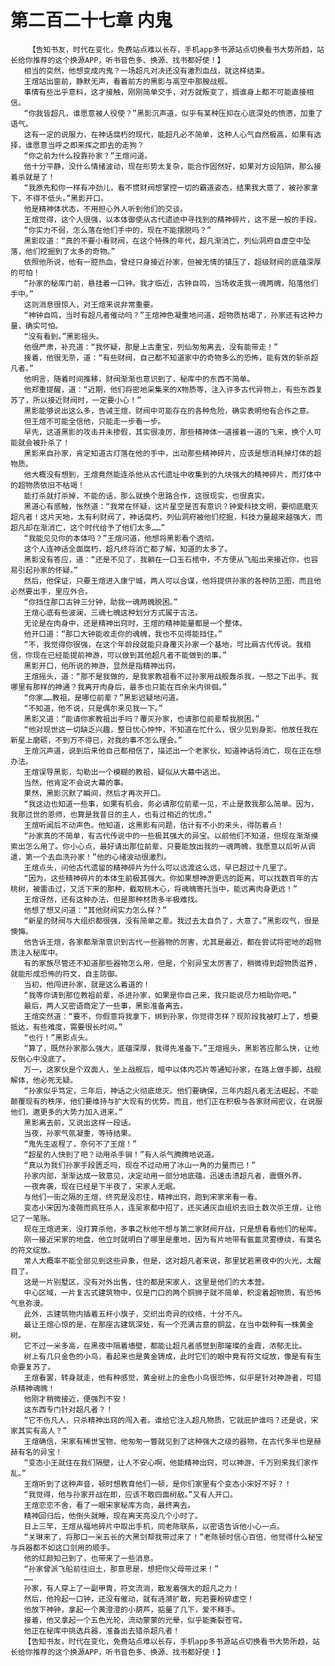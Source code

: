 # 第二百二十七章 内鬼
        【告知书友，时代在变化，免费站点难以长存，手机app多书源站点切换看书大势所趋，站长给你推荐的这个换源APP，听书音色多、换源、找书都好使！】
       相当的突然，他想变成内鬼？一场超凡对决还没有激烈血战，就这样结束。
       王煊站出窗前，静默无声，看着前方的黑影与高空中那艘战舰。
       事情有些出乎意料，这才接触，刚刚简单交手，对方就叛变了，搁谁身上都不可能直接相信。
       “你我皆超凡，谁愿意被人役使？”黑影沉声道，似乎有某种压抑在心底深处的愤懑，加重了语气。
       这有一定的说服力，在神话腐朽的现代，能超凡必不简单，这种人心气自然极高，如果有选择，谁愿意当呼之即来挥之即去的走狗？
       “你之前为什么投靠孙家？”王煊问道。
       他十分平静，没什么情绪波动，现在形势太复杂，能合作固然好，如果对方设陷阱，那么接着杀就是了！
       “我原先和你一样有冲劲儿，看不惯财阀想掌控一切的霸道姿态，结果我大意了，被孙家拿下，不得不低头。”黑影开口。
       他是精神体状态，不用担心外人听到他们的交谈。
       王煊觉得，这个人很强，以本体御使从古代遗迹中寻找到的精神碎片，这不是一般的手段。
       “你实力不弱，怎么落在他们手中的，现在不能摆脱吗？”
       黑影叹道：“真的不要小看财阀，在这个特殊的年代，超凡渐消亡，列仙洞府自虚空中坠落，他们挖掘到了太多的奇物。”
       依照他所说，他有一腔热血，曾经只身接近孙家，但被无情的镇压了，超级财阀的底蕴深厚的可怕！
       “孙家的秘库门前，悬挂着一口钟。我才临近，古钟自鸣，当场收走我一魂两魄，陷落他们手中。”
       这则消息很惊人，对王煊来说非常重要。
       “神钟自鸣，当时有超凡者催动吗？”王煊神色凝重地问道，超物质枯竭了，孙家还有这种力量，确实可怕。
       “没有看到。”黑影摇头。
       他很严肃，补充道：“我怀疑，那是上古重宝，列仙匆匆离去，没有能带走！”
       接着，他很无奈，道：“有些财阀，自己都不知道家中的奇物多么的恐怖，能有效的斩杀超凡者。”
       他明言，随着时间推移，财阀渐渐也意识到了，秘库中的东西不简单。
       他郑重提醒，道：“近期，他们将密地采集来的X物质等，注入许多古代异物上，有些东西复苏了，所以接近财阀时，一定要小心！”
       黑影能够说出这么多，告诫王煊，财阀中可能存在的各种危险，确实表明他有合作之意。
       但王煊不可能全信他，只能走一步看一步。
       早先，这道黑影的攻击并未掺假，其实很凌厉，那些精神体一道接着一道的飞来，换个人可能就会被扑杀了！
       黑影来自孙家，肯定知道古灯落在他的手中，出动那些精神碎片，应该是想消耗掉灯体的超物质。
       他大概没有想到，王煊竟然能连杀他从古代遗址中收集到的九块强大的精神碎片，而灯体中的超物质依旧不枯竭！
       能打杀就打杀掉，不能的话，那么就换个思路合作，这很现实，也很真实。
       黑道心有感触，怅然道：“我常在怀疑，这片星空是否有意识？钟爱科技文明，要彻底磨灭超凡者！这片天地，太有利财阀了，神话腐朽，列仙洞府被他们挖掘，科技力量越来越强大，而超凡却在渐消亡，这个时代给予了他们太多……”
       “我能见见你的本体吗？”王煊问道，他想将黑影看个透彻。
       这个人连神话全面腐朽，超凡终将消亡都了解，知道的太多了。
       黑影没有答应，道：“还是不见了，我躺在一口玉石棺中，不方便从飞船出来接近你，也容易引起孙家的怀疑。”
       然后，他保证，只要王煊进入康宁城，两人可以合谋，他将提供孙家的各种防卫图，而且他必然要出手，里应外合。
       “你挡住那口古钟三分钟，助我一魂两魄脱困。”
       王煊心底有些波澜，三魂七魄这种划分方式属于古法。
       无论是在肉身中，还是精神出窍时，王煊的精神能量都是一个整体。
       他开口道：“那口大钟能收走你的魂魄，我也不见得能挡住。”
       “不，我觉得你很强，在这个年龄段就能只身覆灭孙家一个基地，可比肩古代传说。我相信，你现在已经能提前神游，可以做到其他超凡者不能做到的事。”
       黑影开口，他所说的神游，显然是指精神出窍。
       王煊摇头，道：“那不是我做的，是我家教祖看不过孙家用战舰轰杀我，一怒之下出手。我哪里有那样的神通？我离开肉身后，最多也只能在百余米内徘徊。”
       “你家……教祖，是哪位前辈？”黑影迟疑地问道。
       “不知道，他不说，只是偶尔来见我一下。”
       黑影又道：“能请你家教祖出手吗？覆灭孙家，也请那位前辈帮我脱困。”
       “他对现世这一切缺乏兴趣，整日忧心忡忡，不知道在忙什么，很少见到身影。他放任我在新星上磨砺，不到万不得已，对我的事不怎么理会。”
       王煊沉声道，说到后来他自己都相信了，描述出一个老家伙，知道神话将消亡，现在正在想办法。
       王煊误导黑影，勾勒出一个模糊的教祖，疑似从大幕中逃出。
       当然，他肯定不会说大幕的事。
       果然，黑影沉默了瞬间，然后才再次开口。
       “我这边也知道一些事，如果有机会，务必请那位前辈一见，不止是救我那么简单。因为，我那过世的恩师，也算是我昔日的主人，也有过相近的忧虑。”
       王煊听闻后不动声色。他知道，这黑影有问题，估计有不小的来头，得防着点！
       “孙家真的不简单，有古代传说中的一些极其强大的异宝。以前他们不知道，但现在渐渐摸索出怎么用了。你小心点，最好请出那位前辈，只要能放出我的一魂两魄，我愿意以后听从调遣，第一个去血洗孙家！”他的心绪波动很激烈。
       王煊点头，问他古代遗留的精神碎片为什么可以远渡这么远，早已超过十几里了。
       “因为，这些精神碎片的本体生前极其强大。你如果想神游更远的距离，可以找数百年的古桃树，被雷击过，又活下来的那种，截取桃木心，将魂魄寄托当中，能远离肉身更远！”
       王煊讶然，还有这种办法，但是那种材质多半极难找。
       他想了想又问道：“其他财阀实力怎么样？”
       “新星的财阀与大组织都很强，没有简单之辈。我过去太自负了，大意了。”黑影叹气，很是懊悔。
       他告诉王煊，各家都渐渐意识到古代一些器物的厉害，尤其是最近，都在尝试将密地的超物质注入秘库中。
       有的家族尽管还不知道那些器物怎么用，但是，个别异宝太厉害了，稍微得到超物质滋养，就能形成恐怖的符文，自主防御。
       当初，他闯进孙家，就是这么着道的！
       “我等你请到那位教祖前辈，杀进孙家，如果是你自己来，我只能说尽力相助你吧。”
       最后，两人又密语商定了一些事，黑影准备离去。
       王煊突然道：“要不，你假意将我拿下，绑到孙家，你觉得怎样？现阶段我被盯上了，想要抵达，有些难度，需要很长时间。”
       “也行！”黑影点头。
       “算了，既然孙家那么强大，底蕴深厚，我得先准备下。”王煊摇头，黑影答应那么快，让他反倒心中没底了。
       万一，这家伙是个双面人，坐上战舰后，暗中以体内芯片等通知孙家，在路上做手脚，战舰解体，他必死无疑。
       “孙家似乎笃定，三年后，神话之火彻底熄灭。他们要确保，三年内超凡者无法崛起，不能颠覆现有的秩序，他们要维持与扩大现有的优势。而且，他们正在积极与各家财阀密议，在说服他们，邀更多的大势力加入进来。”
       黑影离去前，又说出这样一段话。
       当夜，孙家气氛凝重，等待结果。
       “鬼先生返程了，奈何不了王煊！”
       “超星的人快到了吧？动用杀手锏！”有人杀气腾腾地说道。
       “真以为我们孙家手段匮乏吗，现在不过动用了冰山一角的力量而已！”
       孙家内部，渐渐达成一致意见，决定动用一部分地底蕴，迅速击溃超凡者，震慑外界。
       一夜奔袭，现在已经是下半夜了，宋家人无眠。
       与他们一街之隔的王煊，终究是没忍住，精神出窍，跑到宋家来看一看。
       变态小宋因为凌薇而疯狂杀人，连吴家都中招了，还买通灰血组织去旧土数次杀王煊，让他记了一笔账。
       现在王煊进来，没打算杀他，多事之秋他不想与第二家财阀开战，只是想看看他们的秘库。
       刚一接近宋家的地盘，他立时就明白了哪里是重地，因为有片地带有氤氲灵雾缭绕，有莫名的符文绽放。
       常人大概率不能全部见到这些异象，但是，这对超凡者来说，那里犹若黑夜中的火光，太醒目了。
       这是一片别墅区，没有对外出售，住的都是宋家人，这里是他们的大本营。
       中心区域，一片复古式建筑物中，仅是门口的两个铜狮子就不简单，积淀着超物质，有恐怖气息弥漫。
       此外，古建筑物内插着五杆小旗子，交织出奇异的纹络，十分不凡。
       最让王煊心惊的是，在那座古建筑深处，有一个充满古意的铜盆，在当中栽种有一株黄金树。
       它不过一米多高，在黑夜中隔着墙壁，都能让超凡者感觉到那璀璨的金霞，浓郁无比。
       树上有几只金色的小鸟，看起来也是黄金铸成，此时它们的眼中竟有符文绽放，像是有有生命要复苏了。
       王煊看罢，转身就走，他有种感觉，黄金树上的金色小鸟很恐怖，似乎是针对神游者，可猎杀精神魂魄！
       他刚才稍微接近，便强烈不安！
       这东西专门针对超凡者？！
       “它不伤凡人，只杀精神出窍的闯入者。谁给它注入超凡物质，它就庇护谁吗？还是说，宋家其实有高人？”
       王煊确信，宋家有稀世宝物，他匆匆一瞥就见到了这种强大之级的器物，在古代多半也是赫赫有名的异宝！
       “变态小王就住在我们隔壁，让人不安心啊，他能精神出窍，可以神游，千万别来我们家作乱。”
       王煊听到了这种声音，顿时想教育他们一顿，是你们家里有个变态小宋好不好？！
       “我觉得，他与孙家开战在即，应该不敢四面树敌。”又有人开口。
       王煊恋恋不舍，看了一眼宋家秘库方向，最终离去。
       精神回归后，他倒头就睡，现在离天亮没几个小时了。
       日上三竿，王煊从福地碎片中取出手机，同老陈联系，以密语告诉他小心一点。
       “关琳来了，将那口一米五长的大黑剑帮我带过来了！”老陈顿时信心百倍，他觉得什么秘宝与兵器都不如这口剑用的顺手。
       他的红颜知己到了，也带来了一些消息。
       “孙家曾派飞船前往旧土，那意思是，想把你父母带过来！”
       ……
       孙家，有人穿上了一副甲胄，符文流淌，散发着强大的超凡之力！
       然后，他拎起一口钟，还没有催动，就有涟漪扩散，宛若要粉碎虚空！
       他放下神钟，拿起一个黄澄澄的小葫芦，掂量了几下，爱不释手。
       接着，他又拿起一个五色光轮，流动蒙蒙的光晕，似乎能撕裂苍穹。
       他正在秘库中挑选兵器，准备出去猎杀超凡者！
       【告知书友，时代在变化，免费站点难以长存，手机app多书源站点切换看书大势所趋，站长给你推荐的这个换源APP，听书音色多、换源、找书都好使！】